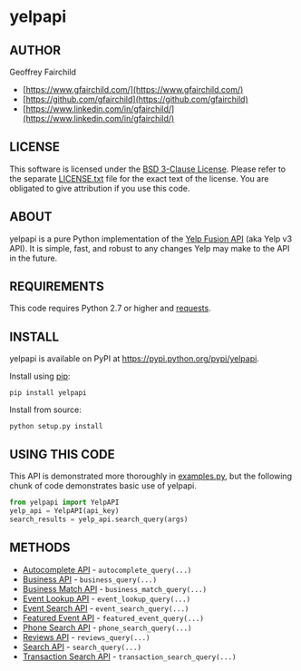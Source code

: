 # yelpapi

## AUTHOR
Geoffrey Fairchild
* [https://www.gfairchild.com/](https://www.gfairchild.com/)
* [https://github.com/gfairchild](https://github.com/gfairchild)
* [https://www.linkedin.com/in/gfairchild/](https://www.linkedin.com/in/gfairchild/)

## LICENSE
This software is licensed under the [BSD 3-Clause License](http://opensource.org/licenses/BSD-3-Clause). Please refer to the separate [LICENSE.txt](LICENSE.txt) file for the exact text of the license. You are obligated to give attribution if you use this code.

## ABOUT
yelpapi is a pure Python implementation of the [Yelp Fusion API](https://www.yelp.com/developers/documentation/v3/get_started) (aka Yelp v3 API). It is simple, fast, and robust to any changes Yelp may make to the API in the future.

## REQUIREMENTS
This code requires Python 2.7 or higher and [requests](https://github.com/requests/requests).

## INSTALL
yelpapi is available on PyPI at https://pypi.python.org/pypi/yelpapi.

Install using [pip](http://www.pip-installer.org/):

    pip install yelpapi

Install from source:

    python setup.py install

## USING THIS CODE
This API is demonstrated more thoroughly in [examples.py](examples/examples.py), but the following chunk of code demonstrates basic use of yelpapi. 

```python
from yelpapi import YelpAPI
yelp_api = YelpAPI(api_key)
search_results = yelp_api.search_query(args)
```

## METHODS
* [Autocomplete API](https://www.yelp.com/developers/documentation/v3/autocomplete) - `autocomplete_query(...)`
* [Business API](https://www.yelp.com/developers/documentation/v3/business) - `business_query(...)`
* [Business Match API](https://www.yelp.com/developers/documentation/v3/business_match) - `business_match_query(...)`
* [Event Lookup API](https://www.yelp.com/developers/documentation/v3/event) - `event_lookup_query(...)`
* [Event Search API](https://www.yelp.com/developers/documentation/v3/event_search) - `event_search_query(...)`
* [Featured Event API](https://www.yelp.com/developers/documentation/v3/featured_event) - `featured_event_query(...)`
* [Phone Search API](https://www.yelp.com/developers/documentation/v3/business_search_phone) - `phone_search_query(...)`
* [Reviews API](https://www.yelp.com/developers/documentation/v3/business_reviews) - `reviews_query(...)`
* [Search API](https://www.yelp.com/developers/documentation/v3/business_search) - `search_query(...)`
* [Transaction Search API](https://www.yelp.com/developers/documentation/v3/transactions_search) - `transaction_search_query(...)`
